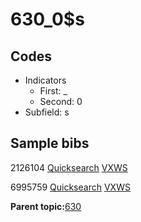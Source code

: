 # 630\_0$s

## Codes

-   Indicators
    -   First: \_
    -   Second: 0
-   Subfield: s

## Sample bibs

2126104 [Quicksearch](https://search.library.yale.edu/catalog/2126104) [VXWS](http://prodorbis.library.yale.edu:7014/vxws/GetHoldingsService?bibId=2126104)

6995759 [Quicksearch](https://search.library.yale.edu/catalog/6995759) [VXWS](http://prodorbis.library.yale.edu:7014/vxws/GetHoldingsService?bibId=6995759)

**Parent topic:**[630](../../tags/630/630.md)


